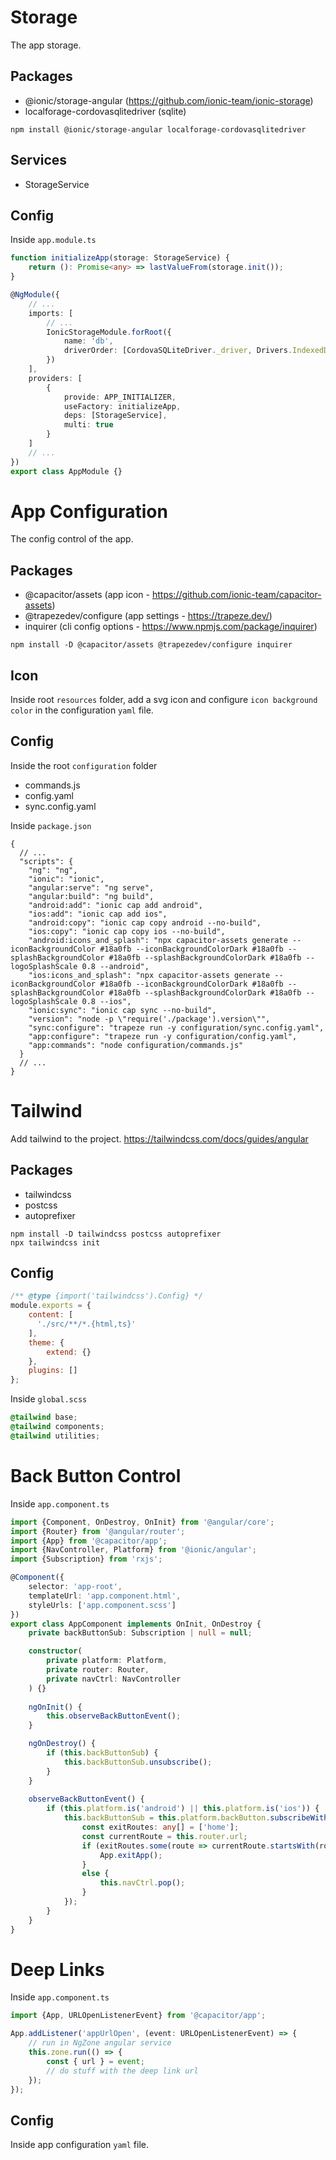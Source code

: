 # Storage
The app storage.

## Packages
- @ionic/storage-angular (https://github.com/ionic-team/ionic-storage)
- localforage-cordovasqlitedriver (sqlite)
```
npm install @ionic/storage-angular localforage-cordovasqlitedriver
```

## Services
- StorageService

## Config
Inside `app.module.ts`

```ts
function initializeApp(storage: StorageService) {
    return (): Promise<any> => lastValueFrom(storage.init());
}

@NgModule({
    // ...
    imports: [
        // ...
        IonicStorageModule.forRoot({
            name: 'db',
            driverOrder: [CordovaSQLiteDriver._driver, Drivers.IndexedDB]
        })
    ],
    providers: [
        {
            provide: APP_INITIALIZER,
            useFactory: initializeApp,
            deps: [StorageService],
            multi: true
        }
    ]
    // ...
})
export class AppModule {}
```

# App Configuration
The config control of the app.

## Packages
- @capacitor/assets (app icon - https://github.com/ionic-team/capacitor-assets)
- @trapezedev/configure (app settings - https://trapeze.dev/)
- inquirer (cli config options - https://www.npmjs.com/package/inquirer)
```
npm install -D @capacitor/assets @trapezedev/configure inquirer
```

## Icon
Inside root `resources` folder, add a svg icon and configure `icon background color` in the configuration `yaml` file.

## Config
Inside the root `configuration` folder
- commands.js
- config.yaml
- sync.config.yaml

Inside `package.json`

```json5
{
  // ...
  "scripts": {
    "ng": "ng",
    "ionic": "ionic",
    "angular:serve": "ng serve",
    "angular:build": "ng build",
    "android:add": "ionic cap add android",
    "ios:add": "ionic cap add ios",
    "android:copy": "ionic cap copy android --no-build",
    "ios:copy": "ionic cap copy ios --no-build",
    "android:icons_and_splash": "npx capacitor-assets generate --iconBackgroundColor #18a0fb --iconBackgroundColorDark #18a0fb --splashBackgroundColor #18a0fb --splashBackgroundColorDark #18a0fb --logoSplashScale 0.8 --android",
    "ios:icons_and_splash": "npx capacitor-assets generate --iconBackgroundColor #18a0fb --iconBackgroundColorDark #18a0fb --splashBackgroundColor #18a0fb --splashBackgroundColorDark #18a0fb --logoSplashScale 0.8 --ios",
    "ionic:sync": "ionic cap sync --no-build",
    "version": "node -p \"require('./package').version\"",
    "sync:configure": "trapeze run -y configuration/sync.config.yaml",
    "app:configure": "trapeze run -y configuration/config.yaml",
    "app:commands": "node configuration/commands.js"
  }
  // ...
}
```

# Tailwind
Add tailwind to the project. 
https://tailwindcss.com/docs/guides/angular

## Packages
- tailwindcss
- postcss
- autoprefixer
```
npm install -D tailwindcss postcss autoprefixer
npx tailwindcss init
```

## Config
```js
/** @type {import('tailwindcss').Config} */
module.exports = {
    content: [
      './src/**/*.{html,ts}'
    ],
    theme: {
        extend: {}
    },
    plugins: []
};
```

Inside `global.scss`

```scss
@tailwind base;
@tailwind components;
@tailwind utilities;
```


# Back Button Control
Inside `app.component.ts`

```ts
import {Component, OnDestroy, OnInit} from '@angular/core';
import {Router} from '@angular/router';
import {App} from '@capacitor/app';
import {NavController, Platform} from '@ionic/angular';
import {Subscription} from 'rxjs';

@Component({
    selector: 'app-root',
    templateUrl: 'app.component.html',
    styleUrls: ['app.component.scss']
})
export class AppComponent implements OnInit, OnDestroy {
    private backButtonSub: Subscription | null = null;

    constructor(
        private platform: Platform,
        private router: Router,
        private navCtrl: NavController
    ) {}
    
    ngOnInit() {
        this.observeBackButtonEvent();
    }

    ngOnDestroy() {
        if (this.backButtonSub) {
            this.backButtonSub.unsubscribe();
        }
    }
    
    observeBackButtonEvent() {
        if (this.platform.is('android') || this.platform.is('ios')) {
            this.backButtonSub = this.platform.backButton.subscribeWithPriority(0, () => {
                const exitRoutes: any[] = ['home'];
                const currentRoute = this.router.url;
                if (exitRoutes.some(route => currentRoute.startsWith(route))) {
                    App.exitApp();
                }
                else {
                    this.navCtrl.pop();
                }
            });
        }
    }
}
```

# Deep Links
Inside `app.component.ts`

```ts
import {App, URLOpenListenerEvent} from '@capacitor/app';

App.addListener('appUrlOpen', (event: URLOpenListenerEvent) => {
    // run in NgZone angular service
    this.zone.run(() => {
        const { url } = event;
        // do stuff with the deep link url
    });
});
```

## Config
Inside app configuration `yaml` file.